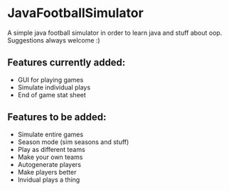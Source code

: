 # JavaFootballSimulator
A simple java football simulator in order to learn java and stuff about oop. Suggestions always welcome :)

## Features currently added: 
 - GUI for playing games
 - Simulate individual plays
 - End of game stat sheet
## Features to be added: 
 - Simulate entire games
 - Season mode (sim seasons and stuff)
 - Play as different teams
 - Make your own teams
 - Autogenerate players
 - Make players better
 - Invidual plays a thing
